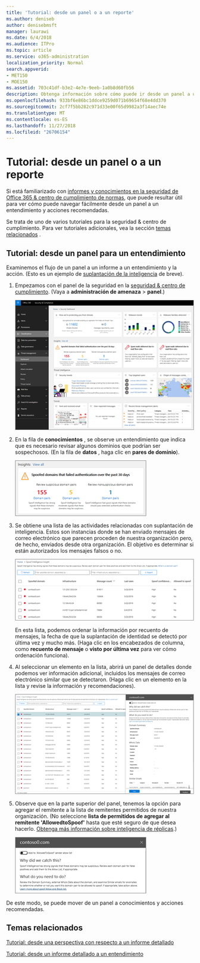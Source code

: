 ```yaml
---
title: 'Tutorial: desde un panel o a un reporte'
ms.author: deniseb
author: denisebmsft
manager: laurawi
ms.date: 6/4/2018
ms.audience: ITPro
ms.topic: article
ms.service: o365-administration
localization_priority: Normal
search.appverid:
- MET150
- MOE150
ms.assetid: 703c41df-b3e2-4e7e-9eeb-1a0b8d60fb56
description: Obtenga información sobre cómo puede ir desde un panel a un entendimiento con acciones recomendadas en la seguridad &amp; centro de cumplimiento.
ms.openlocfilehash: 933bf6e86bc1ddce9259d071b69654f68e4dd370
ms.sourcegitcommit: 2cf7f5bb282c971d33e00f65d9982a3f14aec74e
ms.translationtype: MT
ms.contentlocale: es-ES
ms.lasthandoff: 11/27/2018
ms.locfileid: "26706154"
---
```

# <a name="walkthrough---from-a-dashboard-to-an-insight"></a>Tutorial: desde un panel o a un reporte

Si está familiarizado con [informes y conocimientos en la seguridad de Office 365 &amp; centro de cumplimiento de normas](reports-and-insights-in-security-and-compliance.md), que puede resultar útil para ver cómo puede navegar fácilmente desde un panel a un entendimiento y acciones recomendadas. 
  
Se trata de uno de varios tutoriales para la seguridad &amp; centro de cumplimiento. Para ver tutoriales adicionales, vea la sección [temas relacionados](#related-topics) . 
  
## <a name="walkthrough-from-a-dashboard-to-an-insight"></a>Tutorial: desde un panel para un entendimiento

Examinemos el flujo de un panel a un informe a un entendimiento y la acción. (Esto es un ejemplo de [suplantación de la inteligencia](learn-about-spoof-intelligence.md) de breve). 
  
1. Empezamos con el panel de la seguridad en la [seguridad &amp; centro de cumplimiento](https://security.microsoft.com). (Vaya a **administración de amenaza** \> **panel**.)
    
    ![En la seguridad &amp; centro de cumplimiento, elija Administración de amenaza \> panel](media/05a38660-eb13-4960-a266-11809c453d95.png)
  
2. En la fila de **conocimientos** , se observe un entendimiento que indica que es necesario revisar algunos dominios que podrían ser sospechosos. (En la fila de **datos** , haga clic en **pares de dominio**).
    
    ![La fila de perspectivas menciones posibles problemas de suplantación de identidad](media/dd1d0cb3-3201-45d7-b41d-18a0944fe85d.png)
  
3. Se obtiene una lista de las actividades relacionadas con suplantación de inteligencia. Estos son instancias donde se han enviado mensajes de correo electrónico que parecen proceden de nuestra organización pero, de hecho, enviados desde otra organización. El objetivo es determinar si están autorizados los mensajes falsos o no.
    
    ![Suplantación de la inteligencia insights](media/a2e2b4fd-0c1e-499f-8401-cf3089da82fa.png)
  
    En esta lista, podemos ordenar la información por recuento de mensajes, la fecha de que la suplantación de identidad se detectó por última vez y mucho más. (Haga clic en los encabezados de columna, como **recuento de mensaje** o **visto por última vez** para ver cómo ordenación funciona). 
    
4. Al seleccionar un elemento en la lista, abrirá un panel de detalles donde podemos ver información adicional, incluidos los mensajes de correo electrónico similar que se detectaron. (Haga clic en un elemento en la lista y revise la información y recomendaciones).
    
    ![Al seleccionar un elemento abrirá un panel de detalles](media/7ad1faa5-6ca2-474e-a609-eb275e0a8e59.png)
  
5. Observe que en la parte superior del panel, tenemos la opción para agregar el remitente a la lista de remitentes permitidos de nuestra organización. (No seleccione **lista de permitidos de agregar al remitente 'AllowedtoSpoof'** hasta que esté seguro de que desea hacerlo. [Obtenga más información sobre inteligencia de réplicas](learn-about-spoof-intelligence.md).)
    
    ![Puede autorizar un remitente](media/caf0c20a-6047-486d-8060-5a229a3de49f.png)
  
De este modo, se puede mover de un panel a conocimientos y acciones recomendadas.
  
## <a name="related-topics"></a>Temas relacionados

[Tutorial: desde una perspectiva con respecto a un informe detallado](from-an-insight-to-a-detailed-report.md)
  
[Tutorial: desde un informe detallado a un entendimiento](from-a-detailed-report-to-an-insight.md)
  

